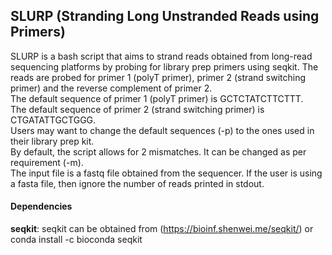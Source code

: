 ## SLURP (Stranding Long Unstranded Reads using Primers)
SLURP is a bash script that aims to strand reads obtained from long-read sequencing platforms by probing for library prep primers using seqkit. The reads are probed for primer 1 (polyT primer), primer 2 (strand switching primer) and the reverse complement of primer 2.<br/>The default sequence of primer 1 (polyT primer) is GCTCTATCTTCTTT. <br/>The default sequence of primer 2 (strand switching primer) is CTGATATTGCTGGG.<br/>Users may want to change the default sequences (-p) to the ones used in their library prep kit.<br/>By default, the script allows for 2 mismatches. It can be changed as per requirement (-m).<br/>The input file is a fastq file obtained from the sequencer. If the user is using a fasta file, then ignore the number of reads printed in stdout.
#### Dependencies
**seqkit**: seqkit can be obtained from (https://bioinf.shenwei.me/seqkit/) or conda install -c bioconda seqkit
